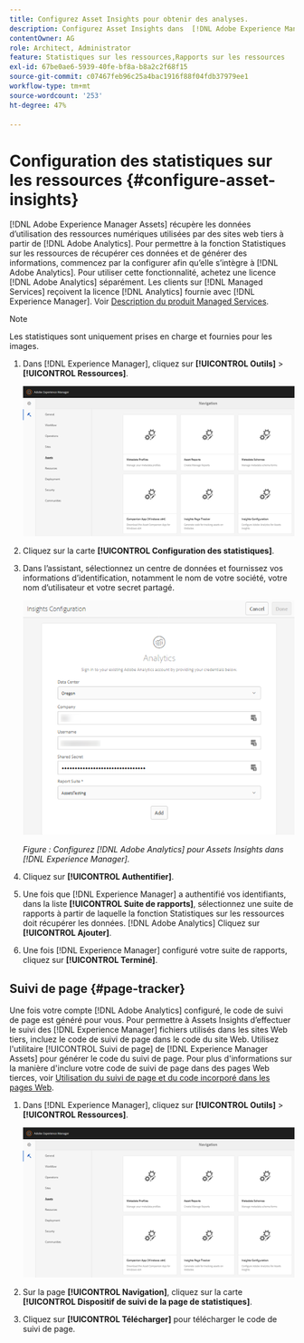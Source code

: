 ```yaml
---
title: Configurez Asset Insights pour obtenir des analyses.
description: Configurez Asset Insights dans  [!DNL Adobe Experience Manager Assets].
contentOwner: AG
role: Architect, Administrator
feature: Statistiques sur les ressources,Rapports sur les ressources
exl-id: 67be0ae6-5939-40fe-bf8a-b8a2c2f68f15
source-git-commit: c07467feb96c25a4bac1916f88f04fdb37979ee1
workflow-type: tm+mt
source-wordcount: '253'
ht-degree: 47%

---
```


# Configuration des statistiques sur les ressources {#configure-asset-insights}

[!DNL Adobe Experience Manager Assets] récupère les données d’utilisation des ressources numériques utilisées par des sites web tiers à partir de [!DNL Adobe Analytics]. Pour permettre à la fonction Statistiques sur les ressources de récupérer ces données et de générer des informations, commencez par la configurer afin qu’elle s’intègre à [!DNL Adobe Analytics]. Pour utiliser cette fonctionnalité, achetez une licence [!DNL Adobe Analytics] séparément. Les clients sur [!DNL Managed Services] reçoivent la licence [!DNL Analytics] fournie avec [!DNL Experience Manager]. Voir [Description du produit Managed Services](https://helpx.adobe.com/legal/product-descriptions/adobe-experience-manager-managed-services.html).

>[!NOTE]
>
>Les statistiques sont uniquement prises en charge et fournies pour les images.

1. Dans [!DNL Experience Manager], cliquez sur **[!UICONTROL Outils]** > **[!UICONTROL Ressources]**.

   ![chlimage_1-72](assets/chlimage_1-210.png)

1. Cliquez sur la carte **[!UICONTROL Configuration des statistiques]**.
1. Dans l’assistant, sélectionnez un centre de données et fournissez vos informations d’identification, notamment le nom de votre société, votre nom d’utilisateur et votre secret partagé.

   ![Configuration d’Adobe Analytics pour Assets Insights dans le Experience Manager](assets/insights_config2.png)

   *Figure : Configurez  [!DNL Adobe Analytics] pour Assets Insights dans  [!DNL Experience Manager].*

1. Cliquez sur **[!UICONTROL Authentifier]**.
1. Une fois que [!DNL Experience Manager] a authentifié vos identifiants, dans la liste **[!UICONTROL Suite de rapports]**, sélectionnez une suite de rapports à partir de laquelle la fonction Statistiques sur les ressources doit récupérer les données. [!DNL Adobe Analytics] Cliquez sur **[!UICONTROL Ajouter]**.
1. Une fois [!DNL Experience Manager] configuré votre suite de rapports, cliquez sur **[!UICONTROL Terminé]**.

## Suivi de page {#page-tracker}

Une fois votre compte [!DNL Adobe Analytics] configuré, le code de suivi de page est généré pour vous. Pour permettre à Assets Insights d’effectuer le suivi des [!DNL Experience Manager] fichiers utilisés dans les sites Web tiers, incluez le code de suivi de page dans le code du site Web. Utilisez l&#39;utilitaire [!UICONTROL Suivi de page] de [!DNL Experience Manager Assets] pour générer le code du suivi de page. Pour plus d&#39;informations sur la manière d&#39;inclure votre code de suivi de page dans des pages Web tierces, voir [Utilisation du suivi de page et du code incorporé dans les pages Web](/help/assets/use-page-tracker.md).

1. Dans [!DNL Experience Manager], cliquez sur **[!UICONTROL Outils]** > **[!UICONTROL Ressources]**.

   ![chlimage_1-73](assets/chlimage_1-214.png)

1. Sur la page **[!UICONTROL Navigation]**, cliquez sur la carte **[!UICONTROL Dispositif de suivi de la page de statistiques]**.
1. Cliquez sur **[!UICONTROL Télécharger]** pour télécharger le code de suivi de page.
